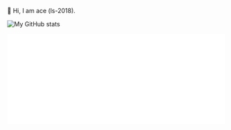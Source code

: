 🌱  Hi, I am ace (ls-2018).

![My GitHub stats](https://github-readme-stats.vercel.app/api?username=ls-2018)

![Metrics](https://github.com/ls-2018/ls-2018/blob/main/github-metrics.svg)
